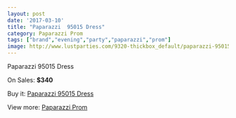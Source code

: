 ```yaml
---
layout: post
date: '2017-03-10'
title: "Paparazzi  95015 Dress"
category: Paparazzi Prom
tags: ["brand","evening","party","paparazzi","prom"]
image: http://www.lustparties.com/9320-thickbox_default/paparazzi-95015-dress.jpg
---
```

Paparazzi  95015 Dress

On Sales: **$340**
<a href="https://www.lustparties.com/en/paparazzi-prom/3256-paparazzi-95015-dress.html"><amp-img layout="responsive" width="600" height="600" src="//www.lustparties.com/9320-thickbox_default/paparazzi-95015-dress.jpg" alt="Paparazzi  95015 Dress 0" /></a>
<a href="https://www.lustparties.com/en/paparazzi-prom/3256-paparazzi-95015-dress.html"><amp-img layout="responsive" width="600" height="600" src="//www.lustparties.com/9324-thickbox_default/paparazzi-95015-dress.jpg" alt="Paparazzi  95015 Dress 1" /></a>
<a href="https://www.lustparties.com/en/paparazzi-prom/3256-paparazzi-95015-dress.html"><amp-img layout="responsive" width="600" height="600" src="//www.lustparties.com/9323-thickbox_default/paparazzi-95015-dress.jpg" alt="Paparazzi  95015 Dress 2" /></a>
<a href="https://www.lustparties.com/en/paparazzi-prom/3256-paparazzi-95015-dress.html"><amp-img layout="responsive" width="600" height="600" src="//www.lustparties.com/9322-thickbox_default/paparazzi-95015-dress.jpg" alt="Paparazzi  95015 Dress 3" /></a>
<a href="https://www.lustparties.com/en/paparazzi-prom/3256-paparazzi-95015-dress.html"><amp-img layout="responsive" width="600" height="600" src="//www.lustparties.com/9321-thickbox_default/paparazzi-95015-dress.jpg" alt="Paparazzi  95015 Dress 4" /></a>

Buy it: [Paparazzi  95015 Dress](https://www.lustparties.com/en/paparazzi-prom/3256-paparazzi-95015-dress.html "Paparazzi  95015 Dress")

View more: [Paparazzi Prom](https://www.lustparties.com/en/10-paparazzi-prom "Paparazzi Prom")